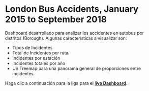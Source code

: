 # London Bus Accidents, January 2015 to September 2018


 Dashboard desarrollado para analizar los accidentes en autobus por distritos (Borough). Algunas características a visualizar son:

  - Tipos de Incidentes
  - Total de Incidentes por ruta
  - Incidentes por estación
  - Incidentes totales por año
  - Un Treemap para una panorama general de proporciones entre incidentes.
 
 Haga clic a continuación para la liga para el **[live Dashboard](https://andraderdz.github.io/Portafolio/London%20Bus%20Accidents.html)**.
